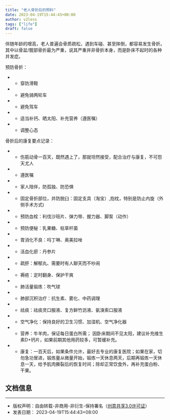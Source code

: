 ```yaml
---
title: "老人骨折后的照料"
date: 2023-04-19T15:44:43+08:00
author: v2less
tags: ["life"]
draft: false
---
```


伴随年龄的增高，老人普遍会骨质疏松，遇到车碰、甚至摔倒，都容易发生骨折。其中以骨盆/髋部骨折最为严重，说其严重并非骨折本身，而是卧床不起时的各种并发症。

预防骨折：
- - 穿防滑鞋
- - 避免骑两轮车
- - 避免驾车
- - 适当补钙、晒太阳、补充营养（遵医嘱）
- - 调整心态

骨折后的康复要点记录：
- - 伤筋动骨一百天，既然遇上了，那就坦然接受，配合治疗与康复，不可怨天尤人
- - 遵医嘱
- - 家人陪伴，防孤独、防恐惧
- - 固定骨折部位，并防脱臼：固定支具（淘宝）,抱枕，特别是防止内旋（外侧手术方式)
- - 预防血栓：利伐沙班片、弹力带、握力器、脚泵（动作）
- - 预防便秘：乳果糖、枯草杆菌
- - 胃消化不良：吗丁啉、奥美拉唑
- - 活血化瘀：丹参片
- - 疏肝：解郁丸、需要时有人聊天而不吵闹
- - 褥疮：定时翻身、保护干爽
- - 肺活量锻炼：吹气球
- - 肺部沉积治疗：抗生素、雾化、中药调理
- - 祛痰：祛痰灵口服液、复方鲜竹沥液、氨溴索口服液
- - 空气净化：保持良好的卫生习惯、加湿机、空气净化器
- - 营养：牛羊肉，保证每日蛋白所需； 因卧床期间不见太阳，建议补充维生素D+钙片，如果前期其他用药较多，可暂缓补充。
- - 康复：一百天后，如果条件允许，最好去专业的康复医院；如果在家，切勿急功冒进，锻炼量从微量开始，锻炼一天休息两天，后期再锻炼一天休息一天，给予肌肉撕裂后的恢复时间；除却正常饮食外，再补充蛋白粉、干果。






## 文档信息
---
- 版权声明：自由转载-非商用-非衍生-保持署名（[创意共享3.0许可证](https://creativecommons.org/licenses/by-nc-nd/3.0/deed.zh)）
- 发表日期： 2023-04-19T15:44:43+08:00
